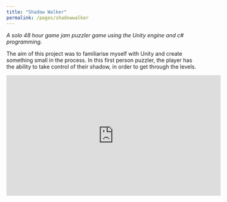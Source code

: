 ```yaml
---
title: "Shadow Walker"
permalink: /pages/shadowwalker
---
```

 
 *A solo 48 hour game jam puzzler game using the Unity engine and c# programming.*
 
 The aim of this project was to familiarise myself with Unity and create something small in the process. In this first person puzzler, the player has the ability to take control of their shadow, in order to get through the levels.

<iframe width="560" height="315" src="https://www.youtube.com/embed/_i8PixwjM0g?rel=0" frameborder="0" allow="autoplay; encrypted-media" allowfullscreen></iframe>

<iframe width="640" height="360" src=""https://www.youtube.com/watch?v=_i8PixwjM0g" frameborder="0" allowfullscreen></iframe>
